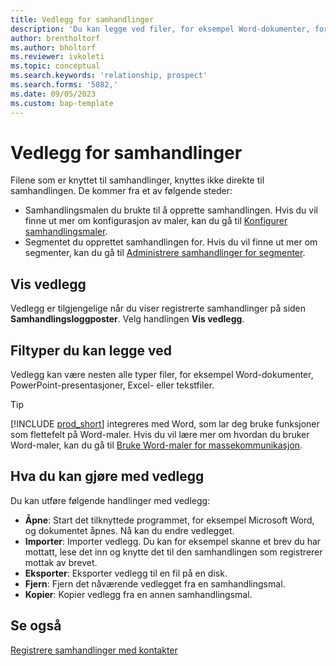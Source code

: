 ```yaml
---
title: Vedlegg for samhandlinger
description: 'Du kan legge ved filer, for eksempel Word-dokumenter, for å legge til detaljer om en samhandling.'
author: brentholtorf
ms.author: bholtorf
ms.reviewer: ivkoleti
ms.topic: conceptual
ms.search.keywords: 'relationship, prospect'
ms.search.forms: '5082,'
ms.date: 09/05/2023
ms.custom: bap-template
---
```

# <a name="attachments-for-interactions"></a>Vedlegg for samhandlinger

Filene som er knyttet til samhandlinger, knyttes ikke direkte til samhandlingen. De kommer fra et av følgende steder:

* Samhandlingsmalen du brukte til å opprette samhandlingen. Hvis du vil finne ut mer om konfigurasjon av maler, kan du gå til [Konfigurer samhandlingsmaler](marketing-interactions.md#set-up-interaction-templates).
* Segmentet du opprettet samhandlingen for. Hvis du vil finne ut mer om segmenter, kan du gå til [Administrere samhandlinger for segmenter](marketing-interaction-segments.md).

## <a name="view-attachments"></a>Vis vedlegg

Vedlegg er tilgjengelige når du viser registrerte samhandlinger på siden **Samhandlingsloggposter**. Velg handlingen **Vis vedlegg**.

## <a name="types-of-files-you-can-attach"></a>Filtyper du kan legge ved

Vedlegg kan være nesten alle typer filer, for eksempel Word-dokumenter, PowerPoint-presentasjoner, Excel- eller tekstfiler.

> [!TIP]
> [!INCLUDE [prod_short](includes/prod_short.md)] integreres med Word, som lar deg bruke funksjoner som flettefelt på Word-maler. Hvis du vil lære mer om hvordan du bruker Word-maler, kan du gå til [Bruke Word-maler for massekommunikasjon](ui-mail-merge.md).

## <a name="what-you-can-do-with-attachments"></a>Hva du kan gjøre med vedlegg

Du kan utføre følgende handlinger med vedlegg:

* **Åpne**: Start det tilknyttede programmet, for eksempel Microsoft Word, og dokumentet åpnes. Nå kan du endre vedlegget.
* **Importer**: Importer vedlegg. Du kan for eksempel skanne et brev du har mottatt, lese det inn og knytte det til den samhandlingen som registrerer mottak av brevet.
* **Eksporter**: Eksporter vedlegg til en fil på en disk.
* **Fjern**: Fjern det nåværende vedlegget fra en samhandlingsmal.
* **Kopier**: Kopier vedlegg fra en annen samhandlingsmal.

## <a name="see-also"></a>Se også

[Registrere samhandlinger med kontakter](marketing-interactions.md)  
